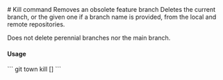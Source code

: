 <a textrun="command-heading">
# Kill command
</a>

<a textrun="command-summary">
Removes an obsolete feature branch
</a>

<a textrun="command-description">
Deletes the current branch, or the given one if a branch name is provided,
from the local and remote repositories.

Does not delete perennial branches nor the main branch.
</a>

#### Usage

<a textrun="command-cli">
```
git town kill [<branch>]
```
</a>
